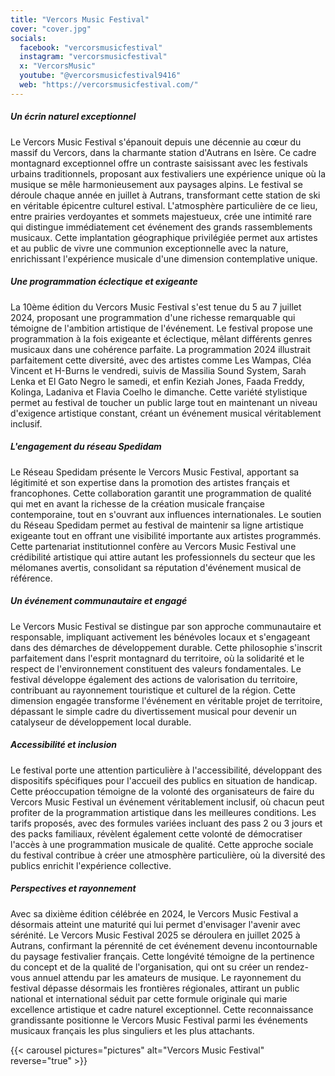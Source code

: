 ```yaml
---
title: "Vercors Music Festival"
cover: "cover.jpg"
socials:
  facebook: "vercorsmusicfestival"
  instagram: "vercorsmusicfestival"
  x: "VercorsMusic"
  youtube: "@vercorsmusicfestival9416"
  web: "https://vercorsmusicfestival.com/"
---
```


##### Un écrin naturel exceptionnel

Le Vercors Music Festival s'épanouit depuis une décennie au cœur du massif du Vercors, dans la charmante station
d'Autrans en Isère. Ce cadre montagnard exceptionnel offre un contraste saisissant avec les festivals urbains
traditionnels, proposant aux festivaliers une expérience unique où la musique se mêle harmonieusement aux paysages
alpins. Le festival se déroule chaque année en juillet à Autrans, transformant cette station de ski en véritable
épicentre culturel estival. L'atmosphère particulière de ce lieu, entre prairies verdoyantes et sommets majestueux, crée
une intimité rare qui distingue immédiatement cet événement des grands rassemblements musicaux. Cette implantation
géographique privilégiée permet aux artistes et au public de vivre une communion exceptionnelle avec la nature,
enrichissant l'expérience musicale d'une dimension contemplative unique.

##### Une programmation éclectique et exigeante

La 10ème édition du Vercors Music Festival s'est tenue du 5 au 7 juillet 2024, proposant une programmation d'une
richesse remarquable qui témoigne de l'ambition artistique de l'événement. Le festival propose une programmation à la
fois exigeante et éclectique, mêlant différents genres musicaux dans une cohérence parfaite. La programmation 2024
illustrait parfaitement cette diversité, avec des artistes comme Les Wampas, Cléa Vincent et H-Burns le vendredi, suivis
de Massilia Sound System, Sarah Lenka et El Gato Negro le samedi, et enfin Keziah Jones, Faada Freddy, Kolinga, Ladaniva
et Flavia Coelho le dimanche. Cette variété stylistique permet au festival de toucher un public large tout en maintenant
un niveau d'exigence artistique constant, créant un événement musical véritablement inclusif.

##### L'engagement du réseau Spedidam

Le Réseau Spedidam présente le Vercors Music Festival, apportant sa légitimité et son expertise dans la promotion des
artistes français et francophones. Cette collaboration garantit une programmation de qualité qui met en avant la
richesse de la création musicale française contemporaine, tout en s'ouvrant aux influences internationales. Le soutien
du Réseau Spedidam permet au festival de maintenir sa ligne artistique exigeante tout en offrant une visibilité
importante aux artistes programmés. Cette partenariat institutionnel confère au Vercors Music Festival une crédibilité
artistique qui attire autant les professionnels du secteur que les mélomanes avertis, consolidant sa réputation
d'événement musical de référence.

##### Un événement communautaire et engagé

Le Vercors Music Festival se distingue par son approche communautaire et responsable, impliquant activement les
bénévoles locaux et s'engageant dans des démarches de développement durable. Cette philosophie s'inscrit parfaitement
dans l'esprit montagnard du territoire, où la solidarité et le respect de l'environnement constituent des valeurs
fondamentales. Le festival développe également des actions de valorisation du territoire, contribuant au rayonnement
touristique et culturel de la région. Cette dimension engagée transforme l'événement en véritable projet de territoire,
dépassant le simple cadre du divertissement musical pour devenir un catalyseur de développement local durable.

##### Accessibilité et inclusion

Le festival porte une attention particulière à l'accessibilité, développant des dispositifs spécifiques pour l'accueil
des publics en situation de handicap. Cette préoccupation témoigne de la volonté des organisateurs de faire du Vercors
Music Festival un événement véritablement inclusif, où chacun peut profiter de la programmation artistique dans les
meilleures conditions. Les tarifs proposés, avec des formules variées incluant des pass 2 ou 3 jours et des packs
familiaux, révèlent également cette volonté de démocratiser l'accès à une programmation musicale de qualité. Cette
approche sociale du festival contribue à créer une atmosphère particulière, où la diversité des publics enrichit
l'expérience collective.

##### Perspectives et rayonnement

Avec sa dixième édition célébrée en 2024, le Vercors Music Festival a désormais atteint une maturité qui lui permet
d'envisager l'avenir avec sérénité. Le Vercors Music Festival 2025 se déroulera en juillet 2025 à Autrans, confirmant la
pérennité de cet événement devenu incontournable du paysage festivalier français. Cette longévité témoigne de la
pertinence du concept et de la qualité de l'organisation, qui ont su créer un rendez-vous annuel attendu par les
amateurs de musique. Le rayonnement du festival dépasse désormais les frontières régionales, attirant un public national
et international séduit par cette formule originale qui marie excellence artistique et cadre naturel exceptionnel. Cette
reconnaissance grandissante positionne le Vercors Music Festival parmi les événements musicaux français les plus
singuliers et les plus attachants.


{{< carousel pictures="pictures" alt="Vercors Music Festival" reverse="true" >}}
